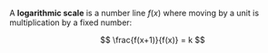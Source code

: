 A **logarithmic scale** is a number line $f(x)$ where moving by a unit is multiplication by a fixed number:

$$
\frac{f(x+1)}{f(x)} = k
$$
